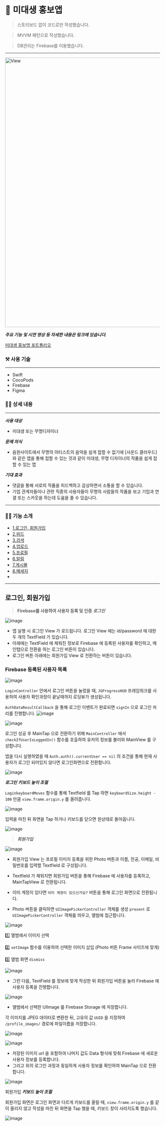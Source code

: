 # 🎨 미대생 홍보앱

> 스토리보드 없이 코드로만 작성했습니다.

> MVVM 패턴으로 작성했습니다.

> DB관리는 Firebase를 이용했습니다.

---

<img width="875" alt="View" src="https://user-images.githubusercontent.com/74236080/127725022-90b0a5e4-dac3-441f-914e-e4c32bc7ecb1.png">

***주요 기능 및 시연 영상 등 자세한 내용은 링크에 있습니다.***

[미대생 홍보앱 포트폴리오](https://www.notion.so/dfff8b5b6d994661b75e4c7482b14eed)


### ⚒  사용 기술
---
- Swift
- CocoPods
- Firebase
- Figma

### 💁‍♂️  상세 내용
---
***사용 대상***

- 미대생 또는 무명디자이너

***문제 의식***

- 음원사이트에서 무명의 아티스트의 음악을 쉽게 접할 수 없기에 [사운드 클라우드]와 같은 앱을 통해 접할 수 있는 것과 같이 미대생, 무명 디자이너의 작품을 쉽게 접할 수 있는 앱

***기대 효과***

- 댓글을 통해 서로의 작품을 피드백하고 감상하면서 소통을 할 수 있습니다.
- 기업 관계자들이나 관련 직종의 사용자들이 무명의 사람들의 작품을 보고 기업과 연결 또는 스카웃을 하는데 도움을 줄 수 있습니다.

---

### 💁🏻  기능 소개

- [1.로그인, 회원가입](#1-로그인-회원가입)
- [2.피드](#2-피드)
- [3.검색](#3-검색)
- [4.업로드](#4-업로드)
- [5.프로필](#5-프로필)
- [6.알림](#6-알림)
- [7.게시물](#7-게시물)
- [8.메세지](#8-메세지)
- 
---

## 로그인, 회원가입
> **Firebase를 사용하여 사용자 등록 및 인증**
> ***로그인***
> 
![image](https://user-images.githubusercontent.com/74236080/135277223-a33c6e3e-6aca-4ae9-959c-07e0cda1dcfe.png)

- 앱 실행 시 로그인 View 가 로드됩니다. 로그인 View 에는 id/password 에 대한 두 개의 TextField 가 있습니다.
- 아래에는 TextField 에 채워진 정보로 Firebase 에 등록된 사용자를 확인하고, 메인탭으로 전환을 하는 로그인 버튼이 있습니다.
- 로그인 버튼 아래에는 회원가입 View 로 전환하는 버튼이 있습니다.

### Firebase 등록된 사용자 목록

![image](https://user-images.githubusercontent.com/74236080/135277297-907b31e9-240e-40be-b71f-96322b6cec66.png)


`LoginController` 안에서 로그인 버튼을 눌렀을 때, `JGProgressHUD` 프레임워크를 사용하여 사용자 확인과정이 끝날때까지 로딩뷰가 생성됩니다. 

`AuthDataResultCallback` 을 통해 로그인 이벤트가 완료되면 `signIn` 으로 로그인 처리를 진행합니다.
![image](https://user-images.githubusercontent.com/74236080/135277366-ed66ade2-b457-4dfd-a0ec-2d7d6b46f194.png)

![image](https://user-images.githubusercontent.com/74236080/135277454-28fcca1a-89fc-47a5-8ba0-ad039d2f5f63.png)

로그인 성공 후 MainTap 으로 전환하기 위해 `MainController` 에서 `checkIfUserIsLoggedIn()` 함수를 호출하여 유저의 정보를 불러와 MainView 를 구성합니다.

앱을 다시 실행하였을 때 `Auth.auth().currentUser == nil` 의 조건을 통해 현재 사용자가 로그인 되어있지 않다면 로그인화면으로 전환합니다.

![image](https://user-images.githubusercontent.com/74236080/135277517-db5d3cc3-1088-4251-bfdc-feae6aed20a9.png)

***로그인*** ***키보드 높이 조절***

`LoginkeyboardMoves` 함수를 통해 Textfield 를 Tap 하면 `keyboardSize.height - 100` 만큼 `view.frame.origin.y` 를 올려줍니다.

![image](https://user-images.githubusercontent.com/74236080/135277557-b9c14944-cd34-48aa-8d73-36cfb9bcd27e.png)

입력을 마친 뒤 화면을 Tap 하거나 키보드를 닫으면 원상태로 돌아옵니다.

![image](https://user-images.githubusercontent.com/74236080/135277628-0c46ef6c-8ac2-4ec6-addf-32978758a435.png)

> ***회원가입***
> 

![image](https://user-images.githubusercontent.com/74236080/135277667-23a39922-e4aa-43f7-bff5-68154612f010.png)

- 회원가입 View 는 프로필 이미지 등록을 위한 Photo 버튼과 이름, 전공, 이메일, 비밀번호를 입력할 Textfield 로 구성됩니다.
- Textfield 가 채워지면 회원가입 버튼을 통해 Firebase 에 사용자를 등록하고, MainTapView 로 전환됩니다.
- 이미 계정이 있다면 `이미 계정이 있으신가요?` 버튼을 통해 로그인 화면으로 전환됩니다.

- Photo 버튼을 클릭하면 `UIImagePickerController` 객체를 생성 `present` 로 `UIImagePickerController` 객체를 띄우고, 앨범에 접근합니다.

![image](https://user-images.githubusercontent.com/74236080/135277703-162633e6-1bd6-447f-8a85-2ae64dbacba6.png)

1️⃣ 앨범에서 이미지 선택

2️⃣ `setImage` 함수를 이용하여 선택한 이미지 삽입 (Photo 버튼 Frame 사이즈에 맞게)

3️⃣ 앨범 화면 `dismiss`

![image](https://user-images.githubusercontent.com/74236080/135277745-0844c1e6-265f-4ec3-b332-68f84c4be83e.png)

- 그런 다음, TextField 를 정보에 맞게 작성한 뒤 회원가입 버튼을 눌러 Firebase 에 사용자 등록을 진행합니다.

![image](https://user-images.githubusercontent.com/74236080/135277793-76751753-60de-4a34-af38-eb2398459cb3.png)

- 앨범에서 선택한 UIImage 를 Firebase Storage 에 저장합니다.

각 이미지를 JPEG 데이터로 변환한 뒤, 고유의 값 `UUID` 을 지정하여 `/profile_images/` 경로에 파일이름을 저장합니다.

![image](https://user-images.githubusercontent.com/74236080/135277843-d45ed780-1697-459f-9181-d25c3713780b.png)

![image](https://user-images.githubusercontent.com/74236080/135277892-e348808a-e9c7-48b5-8703-5bb76f2aa82b.png)
- 저장된 이미지 url 을 포함하여 나머지 값도 Data 형식에 맞춰 Firebase 에 새로운 사용자 정보를 등록합니다.
- 그리고 위의 로그인 과정과 동일하게 사용자 정보를 확인하여 MainTap 으로 전환합니다.

![image](https://user-images.githubusercontent.com/74236080/135277970-f1794963-ef6d-4adb-bbf5-2ef833b44a7b.png)

회원가입 ***키보드 높이 조절***

회원가입 화면은 로그인 화면과 다르게 키보드를 올릴 때, `view.frame.origin.y` 를 같이 올리지 않고 작성을 마친 뒤 화면을 Tap 했을 때, 키보드 창이 사라지도록 했습니다.

![image](https://user-images.githubusercontent.com/74236080/135278025-d5ab62ae-76ea-4083-8d10-45a6f8bef594.png)







